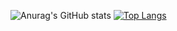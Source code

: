 ![Anurag's GitHub stats](https://github-readme-stats.vercel.app/api?username=NyaBear&show_icons=true&theme=dracula&count_private=true&hide=prs,issues)
[![Top Langs](https://github-readme-stats.vercel.app/api/top-langs/?username=NyaBear&layout=compact)](https://github.com/anuraghazra/github-readme-stats)



